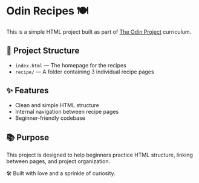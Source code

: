 # Odin Recipes 🍽️

This is a simple HTML project built as part of [The Odin Project](https://www.theodinproject.com/) curriculum.

## 📂 Project Structure

- `index.html` — The homepage for the recipes
- `recipe/` — A folder containing 3 individual recipe pages

## ✨ Features

- Clean and simple HTML structure
- Internal navigation between recipe pages
- Beginner-friendly codebase

## 📚 Purpose

This project is designed to help beginners practice HTML structure, linking between pages, and project organization.

🛠️ Built with love and a sprinkle of curiosity.